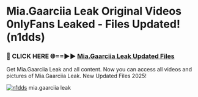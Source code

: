 # Mia.Gaarciia Leak Original Videos 0nlyFans Leaked - Files Updated! (n1dds)

<h3>🔴 CLICK HERE 🌐==►► <a href="https://tinyurl.com/x26r9saj" rel="nofollow">Mia.Gaarciia Leak Updated Files</a></h3>

Get Mia.Gaarciia Leak and all content. Now you can access all videos and pictures of Mia.Gaarciia Leak. New Updated Files 2025!

[![n1dds](https://i.imgur.com/LkgZPqh.gif)](https://tinyurl.com/x26r9saj)
mia.gaarciia leak